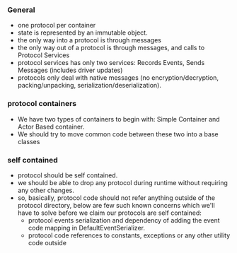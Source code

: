 
### General

* one protocol per container
* state is represented by an immutable object.
* the only way into a protocol is through messages
* the only way out of a protocol is through messages, and calls to Protocol Services
* protocol services has only two services: Records Events, Sends Messages (includes driver updates)
* protocols only deal with native messages (no encryption/decryption, packing/unpacking, serialization/deserialization).

### protocol containers
* We have two types of containers to begin with: Simple Container and Actor Based container.
* We should try to move common code between these two into a base classes

### self contained
* protocol should be self contained.
* we should be able to drop any protocol during runtime without requiring any other changes.
* so, basically, protocol code should not refer anything outside of the protocol directory, 
below are few such known concerns which we'll have to solve before we claim our protocols are self contained:
  * protocol events serialization and dependency of adding the event code mapping in DefaultEventSerializer.
  * protocol code references to constants, exceptions or any other utility code outside   